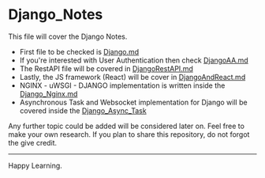 # Django_Notes
This file will cover the Django Notes.<br>
* First file to be checked is [Django.md](/Django.md)
* If you're interested with User Authentication then check [DjangoAA.md](/DjangoAA.md)
* The RestAPI file will be covered in [DjangoRestAPI.md](/DjangoRestAPI.md)
* Lastly, the JS framework (React) will be cover in [DjangoAndReact.md](/DjangoAndReact.md)
* NGINX - uWSGI - DJANGO implementation is written inside the [Django_Nginx.md](/Django_Nginx.md)
* Asynchronous Task and Websocket implementation for Django will be covered inside the [Django_Async_Task](/Django_Async_Task.md)

Any further topic could be added will be considered later on. Feel free to make your own research. If you plan to share this repository, do not forgot the give credit.
<hr>

Happy Learning.